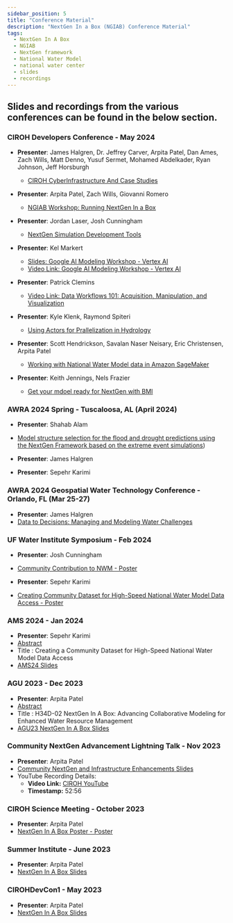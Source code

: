 ```yaml
---
sidebar_position: 5
title: "Conference Material"
description: "NextGen In a Box (NGIAB) Conference Material"
tags:
  - NextGen In A Box
  - NGIAB
  - NextGen framework
  - National Water Model
  - national water center
  - slides
  - recordings
---
```



## Slides and recordings from the various conferences can be found in the below section.
### CIROH Developers Conference - May 2024

- **Presenter**: James Halgren, Dr. Jeffrey Carver, Arpita Patel, Dan Ames, Zach Wills, Matt Denno, Yusuf Sermet, Mohamed Abdelkader, Ryan Johnson, Jeff Horsburgh
  - [CIROH CyberInfrastructure And Case Studies](https://github.com/CIROH-UA/Conferences/blob/main/CIROHDevCon2024/NextGenTrack/CIROH-CyberInfrastructure-final.pdf)

- **Presenter**: Arpita Patel, Zach Wills, Giovanni Romero
  - [NGIAB Workshop: Running NextGen In a Box](https://github.com/CIROH-UA/Conferences/blob/main/CIROHDevCon2024/NextGenTrack/NextGenInaBox-Workshop-May2024-Final-May30.pdf)

- **Presenter**: Jordan Laser, Josh Cunningham
  - [NextGen Simulation Development Tools](https://github.com/CIROH-UA/Conferences/blob/main/CIROHDevCon2024/NextGenTrack/datastream_CIROH_devcon_2024.pdf)

- **Presenter**: Kel Markert
  - [Slides: Google AI Modeling Workshop - Vertex AI](https://github.com/CIROH-UA/Conferences/blob/main/CIROHDevCon2024/NextGenTrack/Google_VertexAI_Streamflow_Modeling_2024_05_30.pdf)
  - [Video Link: Google AI Modeling Workshop - Vertex AI](https://drive.google.com/file/d/1DB0IwH_ywQjDSwVG4mbiE9uyMzWYmCSG/view?ts=665f780e)

- **Presenter**: Patrick Clemins
  - [Video Link: Data Workflows 101: Acquisition, Manipulation, and Visualization](https://uvmoffice-my.sharepoint.com/personal/pclemins_uvm_edu/_layouts/15/stream.aspx?id=%2Fpersonal%2Fpclemins%5Fuvm%5Fedu%2FDocuments%2FCIROH%20%2D%20NOAA%20Water%20Center%2F202405%20DevCon24%2FData%20Workflows%20101%20Video%2Emp4&ga=1&LOF=1&referrer=StreamWebApp%2EWeb&referrerScenario=AddressBarCopied%2Eview%2E17bc11f1%2D4510%2D4041%2Da23d%2D76442130a1c7)

- **Presenter**: Kyle Klenk, Raymond Spiteri
  - [Using Actors for Prallelization in Hydrology](https://github.com/CIROH-UA/Conferences/blob/main/CIROHDevCon2024/NextGenTrack/UsingActorsToIncreaseParallelizationInHydrology.pdf)

- **Presenter**: Scott Hendrickson, Savalan Naser Neisary, Eric Christensen, Arpita Patel
  - [Working with National Water Model data in Amazon SageMaker](https://github.com/CIROH-UA/Conferences/blob/main/CIROHDevCon2024/NextGenTrack/WorkingwithNationalWaterModeldatainAmazonSageMakeranddemoof%20AmazonBedRock(AI%20tool).pdf)

- **Presenter**: Keith Jennings, Nels Frazier
  - [Get your mdoel ready for NextGen with BMI](https://github.com/CIROH-UA/Conferences/blob/main/CIROHDevCon2024/NextGenTrack/bmi-for-nextgen_2024.pdf)

### AWRA 2024 Spring - Tuscaloosa, AL (April 2024)
- **Presenter**: Shahab Alam
- [Model structure selection for the flood and drought 
predictions using the NextGen Framework based on the 
extreme event simulations](https://github.com/CIROH-UA/Conferences/tree/main/AWRA_2024_Spring))

- **Presenter**: James Halgren

- **Presenter**: Sepehr Karimi


### AWRA 2024 Geospatial Water Technology Conference  - Orlando, FL (Mar 25-27)
- **Presenter**: James Halgren
- [Data to Decisions: Managing and Modeling Water Challenges](https://github.com/CIROH-UA/Conferences/tree/main/2024-03-26_AWRA_GeospatialWaterTechnology)

### UF Water Institute Symposium - Feb 2024
- **Presenter**: Josh Cunningham
- [Community Contribution to NWM - Poster](https://github.com/CIROH-UA/Conferences/blob/main/UF%20Water%20Institute%20Symposium/)

- **Presenter**: Sepehr Karimi
- [Creating Community Dataset for High-Speed National Water Model Data Access - Poster](https://github.com/CIROH-UA/Conferences/blob/main/UF%20Water%20Institute%20Symposium/Poster.pdf)



### AMS 2024 - Jan 2024
- **Presenter**: Sepehr Karimi
- [Abstract](https://ams.confex.com/ams/104ANNUAL/meetingapp.cgi/Paper/437686)
- Title : Creating a Community Dataset for High-Speed National Water Model Data Access
- [AMS24 Slides](https://github.com/CIROH-UA/Conferences/tree/main/AMS%202024)

### AGU 2023 - Dec 2023

- **Presenter**: Arpita Patel
- [Abstract](https://agu.confex.com/agu/fm23/meetingapp.cgi/Paper/1323853)
- Title : H34D-02 NextGen In A Box: Advancing Collaborative Modeling for Enhanced Water Resource Management
- [AGU23 NextGen In A Box Slides](https://github.com/CIROH-UA/Conferences/tree/main/AGU23)



### Community NextGen Advancement Lightning Talk - Nov 2023

- **Presenter**: Arpita Patel
- [Community NextGen and Infrastructure Enhancements Slides](https://github.com/CIROH-UA/Conferences/tree/main/NextGenLightningTalkNov2023)
- YouTube Recording Details:
  - **Video Link:** [CIROH YouTube](https://www.youtube.com/watch?v=BgiZt7h_sHQ)
  - **Timestamp:** 52:56

### CIROH Science Meeting - October 2023

- **Presenter**: Arpita Patel
- [NextGen In A Box Poster - Poster](https://github.com/CIROH-UA/Conferences/tree/main/ScienceMeeting2023-Poster)

### Summer Institute - June 2023

- **Presenter**: Arpita Patel
- [NextGen In A Box Slides](https://github.com/CIROH-UA/Conferences/tree/main/SummerInstitute2023)

### CIROHDevCon1 - May 2023

- **Presenter**: Arpita Patel
- [NextGen In A Box Slides](https://github.com/CIROH-UA/Conferences/tree/main/CIROHdevCon23)
